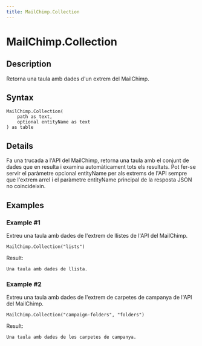 ```yaml
---
title: MailChimp.Collection
---
```


# MailChimp.Collection


## Description

Retorna una taula amb dades d&#39;un extrem del MailChimp.


## Syntax

```powerquery
MailChimp.Collection(
    path as text,
    optional entityName as text
) as table
```


## Details

Fa una trucada a l'API del MailChimp, retorna una taula amb el conjunt de dades que en resulta i examina automàticament tots els resultats. Pot fer-se servir el paràmetre opcional entityName per als extrems de l'API sempre que l'extrem arrel i el paràmetre entityName principal de la resposta JSON no coincideixin.


## Examples

### Example #1 
Extreu una taula amb dades de l&#39;extrem de llistes de l&#39;API del MailChimp.
```powerquery
MailChimp.Collection("lists")
```

Result: 
```powerquery
Una taula amb dades de llista.
```


### Example #2 
Extreu una taula amb dades de l&#39;extrem de carpetes de campanya de l&#39;API del MailChimp.
```powerquery
MailChimp.Collection("campaign-folders", "folders")
```

Result: 
```powerquery
Una taula amb dades de les carpetes de campanya.
```



